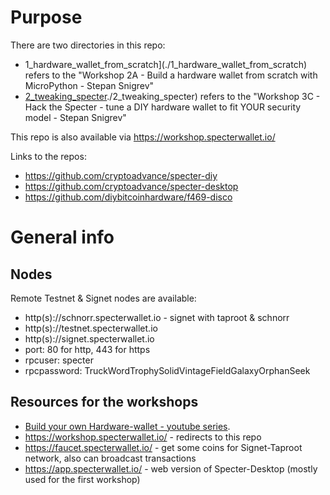 # Purpose
There are two directories in this repo:
* 1_hardware_wallet_from_scratch](./1_hardware_wallet_from_scratch) refers to the "Workshop 2A - Build a hardware wallet from scratch with MicroPython - Stepan Snigrev"
* [2_tweaking_specter]()./2_tweaking_specter) refers to the "Workshop 3C - Hack the Specter - tune a DIY hardware wallet to fit YOUR security model - Stepan Snigrev"

This repo is also available via https://workshop.specterwallet.io/

Links to the repos:

- https://github.com/cryptoadvance/specter-diy
- https://github.com/cryptoadvance/specter-desktop
- https://github.com/diybitcoinhardware/f469-disco


# General info

## Nodes

Remote Testnet & Signet nodes are available:

- http(s)://schnorr.specterwallet.io - signet with taproot & schnorr
- http(s)://testnet.specterwallet.io
- http(s)://signet.specterwallet.io
- port: 80 for http, 443 for https
- rpcuser: specter
- rpcpassword: TruckWordTrophySolidVintageFieldGalaxyOrphanSeek

## Resources for the workshops

- [Build your own Hardware-wallet - youtube series](https://www.youtube.com/playlist?list=PLn2qRQUAAg0z_-R0swVuSsNS9bzRu6oP5).
- https://workshop.specterwallet.io/ - redirects to this repo
- https://faucet.specterwallet.io/ - get some coins for Signet-Taproot network, also can broadcast transactions
- https://app.specterwallet.io/ - web version of Specter-Desktop (mostly used for the first workshop)
